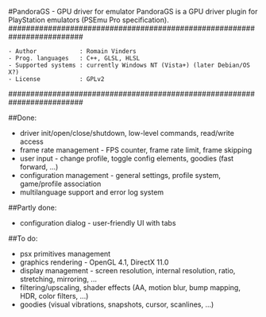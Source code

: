 #PandoraGS - GPU driver for emulator
PandoraGS is a GPU driver plugin for PlayStation emulators (PSEmu Pro specification).
#########################################################################

    - Author            : Romain Vinders
    - Prog. languages   : C++, GLSL, HLSL
    - Supported systems : currently Windows NT (Vista+) (later Debian/OS X?)
    - License           : GPLv2

#########################################################################


##Done:
* driver init/open/close/shutdown, low-level commands, read/write access
* frame rate management - FPS counter, frame rate limit, frame skipping
* user input - change profile, toggle config elements, goodies (fast forward, ...)
* configuration management - general settings, profile system, game/profile association
* multilanguage support and error log system

##Partly done:
* configuration dialog - user-friendly UI with tabs

##To do:
* psx primitives management
* graphics rendering - OpenGL 4.1, DirectX 11.0
* display management - screen resolution, internal resolution, ratio, stretching, mirroring, ...
* filtering/upscaling, shader effects (AA, motion blur, bump mapping, HDR, color filters, ...)
* goodies (visual vibrations, snapshots, cursor, scanlines, ...)
